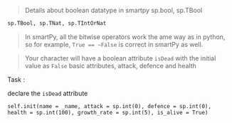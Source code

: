 > Details about boolean datatype in smartpy
> sp.bool, sp.TBool

```python
sp.TBool, sp.TNat, sp.TIntOrNat 
```

> In smartPy, all the bitwise operators work the ame way as in python, so for example, `True == ~False` is correct in smartPy as well.

> Your character will have a boolean attribute `isDead` with the initial value as `False` basic attributes, attack, defence and health

Task : 

declare the `isDead` attribute 

`self.init(name = _name, attack = sp.int(0), defence = sp.int(0), health = sp.int(100), growth_rate = sp.int(5), is_alive = True)`